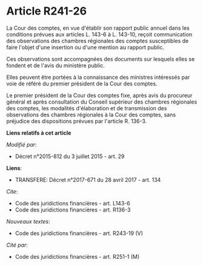 # Article R241-26

La Cour des comptes, en vue d'établir son rapport public annuel dans les conditions prévues aux articles L. 143-6 à L.
143-10, reçoit communication des observations des chambres régionales des comptes susceptibles de faire l'objet d'une
insertion ou d'une mention au rapport public. 

Ces observations sont accompagnées des documents sur lesquels elles se fondent et de l'avis du ministère public. 

Elles peuvent être portées à la connaissance des ministres intéressés par voie de référé du premier président de la Cour des
comptes. 

Le premier président de la Cour des comptes fixe, après avis du procureur général et après consultation du Conseil supérieur
des chambres régionales des comptes, les modalités d'élaboration et de transmission des observations des chambres régionales
à la Cour des comptes, sans préjudice des dispositions prévues par l'article R. 136-3.

**Liens relatifs à cet article**

_Modifié par_:

  - Décret n°2015-812 du 3 juillet 2015 - art. 29

**Liens**:

  - TRANSFERE: Décret n°2017-671 du 28 avril 2017 - art. 134

_Cite_:

  - Code des juridictions financières - art. L143-6
  - Code des juridictions financières - art. R136-3

_Nouveaux textes_:

  - Code des juridictions financières - art. R243-19 (V)

_Cité par_:

  - Code des juridictions financières - art. R251-1 (M)
